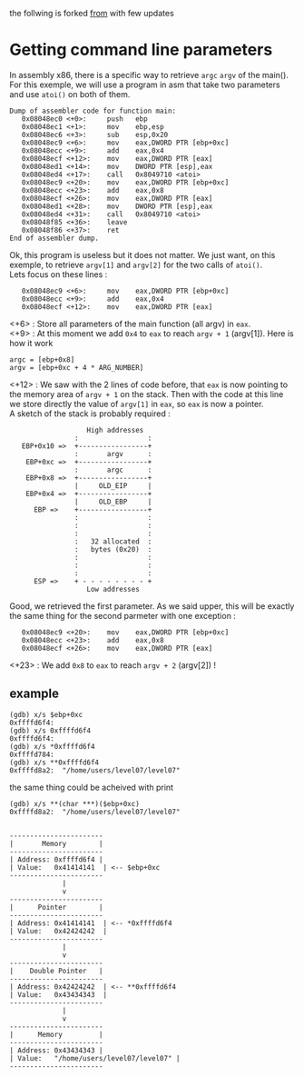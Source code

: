 the follwing is forked [from](https://github.com/maxisimo/42-RainFall/blob/main/doc/asm_x86/main_args.md) with few updates

# Getting command line parameters

In assembly x86, there is a specific way to retrieve `argc` `argv` of the main().  
For this exemple, we will use a program in asm that take two parameters and use `atoi()` on both of them.  
```
Dump of assembler code for function main:
   0x08048ec0 <+0>:     push   ebp
   0x08048ec1 <+1>:     mov    ebp,esp
   0x08048ec6 <+3>:     sub    esp,0x20
   0x08048ec9 <+6>:     mov    eax,DWORD PTR [ebp+0xc]
   0x08048ecc <+9>:     add    eax,0x4
   0x08048ecf <+12>:    mov    eax,DWORD PTR [eax]
   0x08048ed1 <+14>:    mov    DWORD PTR [esp],eax
   0x08048ed4 <+17>:    call   0x8049710 <atoi>
   0x08048ec9 <+20>:    mov    eax,DWORD PTR [ebp+0xc]
   0x08048ecc <+23>:    add    eax,0x8
   0x08048ecf <+26>:    mov    eax,DWORD PTR [eax]
   0x08048ed1 <+28>:    mov    DWORD PTR [esp],eax
   0x08048ed4 <+31>:    call   0x8049710 <atoi>
   0x08048f85 <+36>:    leave
   0x08048f86 <+37>:    ret
End of assembler dump.
```
Ok, this program is useless but it does not matter. We just want, on this exemple, to retrieve `argv[1]` and `argv[2]` for the two calls of `atoi()`.  
Lets focus on these lines :
```
   0x08048ec9 <+6>:     mov    eax,DWORD PTR [ebp+0xc]
   0x08048ecc <+9>:     add    eax,0x4
   0x08048ecf <+12>:    mov    eax,DWORD PTR [eax]
```
<+6> : Store all parameters of the main function (all argv) in `eax`.  
<+9> : At this moment we add `0x4` to `eax` to reach `argv + 1` (argv[1]). Here is how it work  
```
argc = [ebp+0x8]  
argv = [ebp+0xc + 4 * ARG_NUMBER]
```
<+12> : We saw with the 2 lines of code before, that `eax` is now pointing to the memory area of `argv + 1` on the stack. Then with the code at this line we store directly the value of `argv[1]` in `eax`, so `eax` is now a pointer.  
A sketch of the stack is probably required :
```
                   High addresses
                :                 :
   EBP+0x10 =>  +-----------------+
                :       argv      :
    EBP+0xc =>  +-----------------+
                :       argc      :
    EBP+0x8 =>  +-----------------+
                |     OLD_EIP     |
    EBP+0x4 =>  +-----------------+
                |     OLD_EBP     |
      EBP =>    +-----------------+
                :                 :
                :                 :
                :                 :
                :   32 allocated  :
                :   bytes (0x20)  :
                :                 :
                :                 :
                :                 :
      ESP =>    + - - - - - - - - +
                   Low addresses
```
Good, we retrieved the first parameter. As we said upper, this will be exactly the same thing for the second parmeter with one exception :
```
   0x08048ec9 <+20>:    mov    eax,DWORD PTR [ebp+0xc]
   0x08048ecc <+23>:    add    eax,0x8
   0x08048ecf <+26>:    mov    eax,DWORD PTR [eax]
```
<+23> : We add `0x8` to `eax` to reach `argv + 2` (argv[2]) ! 



## example

```
(gdb) x/s $ebp+0xc
0xffffd6f4:	 
(gdb) x/s 0xffffd6f4
0xffffd6f4:	 
(gdb) x/s *0xffffd6f4
0xffffd784:	 
(gdb) x/s **0xffffd6f4
0xffffd8a2:	 "/home/users/level07/level07"
```

the same thing could be acheived with print
```
(gdb) x/s **(char ***)($ebp+0xc)
0xffffd8a2:	 "/home/users/level07/level07"
```

```

-----------------------
|       Memory        |
-----------------------
| Address: 0xffffd6f4 |
| Value:   0x41414141  | <-- $ebp+0xc
-----------------------
             |
             v
-----------------------
|      Pointer        |
-----------------------
| Address: 0x41414141  | <-- *0xffffd6f4
| Value:   0x42424242  |
-----------------------
             |
             v
-----------------------
|    Double Pointer   |
-----------------------
| Address: 0x42424242  | <-- **0xffffd6f4
| Value:   0x43434343  |
-----------------------
             |
             v
-----------------------
|      Memory         |
-----------------------
| Address: 0x43434343 |
| Value:   "/home/users/level07/level07" |
-----------------------

```


